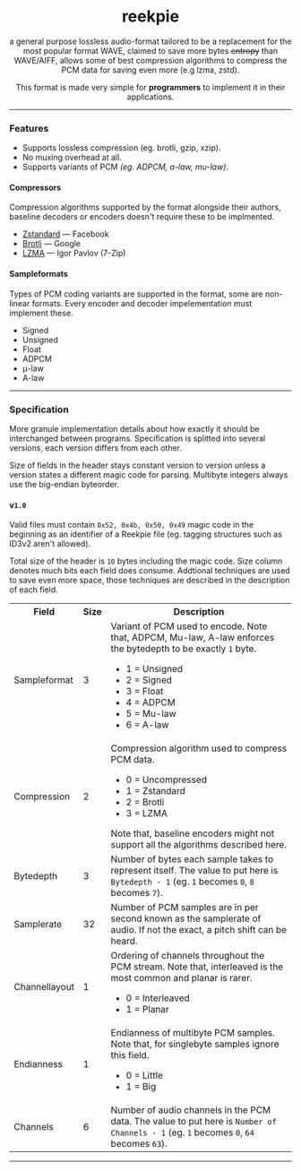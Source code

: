 <h1 align=center>reekpie</h1>
<p align=center>a general purpose lossless audio-format tailored to be a replacement for the most popular format WAVE, claimed to save more bytes <s>entropy</s> than WAVE/AIFF, allows some of best compression algorithms to compress the PCM data for saving even more (e.g lzma, zstd).</p>
<p align=center>This format is made very simple for <b>programmers</b> to implement it in their applications.</p>

---

### Features
- Supports lossless compression (eg. brotli, gzip, xzip).
- No muxing overhead at all.
- Supports variants of PCM *(eg. ADPCM, a-law, mu-law)*.

#### Compressors
Compression algorithms supported by the format alongside their authors, baseline decoders or encoders doesn't require these to be implmented.

- [Zstandard][2] — Facebook
- [Brotli][3] — Google
- [LZMA][4] — Igor Pavlov (7-Zip)

#### Sampleformats
Types of PCM coding variants are supported in the format, some are non-linear formats. Every encoder and decoder impelementation must implement these.

- Signed
- Unsigned
- Float
- ADPCM
- μ-law
- A-law

---

### Specification
More granule implementation details about how exactly it should be interchanged between programs. Specification is splitted into several versions, each version differs from each other.

Size of fields in the header stays constant version to version unless a version states a different magic code for parsing. Multibyte integers always use the big-endian byteorder.

#### v`1.0`

Valid files must contain `0x52, 0x4b, 0x50, 0x49` magic code in the beginning as an identifier of a Reekpie file (eg. tagging structures such as ID3v2 aren't allowed).

Total size of the header is `10` bytes including the magic code. Size column denotes much bits each field does consume. Addtional techniques are used to save even more space, those techniques are described in the description of each field.

<table>
<th>Field</th><th>Size</th><th>Description</th>
<tr><td>Sampleformat</td><td>3</td><td>Variant of PCM used to encode. Note that, ADPCM, Mu-law, A-law enforces the bytedepth to be exactly <code>1</code> byte.<ul>
<li>1 = Unsigned</li>
<li>2 = Signed</li>
<li>3 = Float</li>
<li>4 = ADPCM</li>
<li>5 = Mu-law</li>
<li>6 = A-law</li>
</ul></td></tr>
<tr><td>Compression</td><td>2</td><td>Compression algorithm used to compress PCM data.<ul>
<li>0 = Uncompressed</li>
<li>1 = Zstandard</li>
<li>2 = Brotli</li>
<li>3 = LZMA</li>
</ul>
Note that, baseline encoders might not support all the algorithms described here.
</td></tr>
<tr><td>Bytedepth</td><td>3</td><td>Number of bytes each sample takes to represent itself. The value to put here is <code>Bytedepth - 1</code> (eg. <code>1</code> becomes <code>0</code>, <code>8</code> becomes <code>7</code>).</td></tr>
<tr><td>Samplerate</td><td>32</td><td>Number of PCM samples are in per second known as the samplerate of audio. If not the exact, a pitch shift can be heard.</td></tr>
<tr><td>Channellayout</td><td>1</td><td>Ordering of channels throughout the PCM stream. Note that, interleaved is the most common and planar is rarer.<ul>
<li>0 = Interleaved</li>
<li>1 = Planar</li>
<ul></td></tr>
<tr><td>Endianness</td><td>1</td><td>Endianness of multibyte PCM samples. Note that, for singlebyte samples ignore this field.<ul>
<li>0 = Little</li>
<li>1 = Big</li>
<ul></td></tr>
<tr><td>Channels</td><td>6</td><td>Number of audio channels in the PCM data. The value to put here is <code>Number of Channels - 1</code> (eg. <code>1</code> becomes <code>0</code>, <code>64</code> becomes <code>63</code>).</td></tr>
</table>

---

[2]: https://facebook.github.io/zstd/
[3]: https://brotli.org/
[4]: https://en.wikipedia.org/wiki/Lempel%E2%80%93Ziv%E2%80%93Markov_chain_algorithm